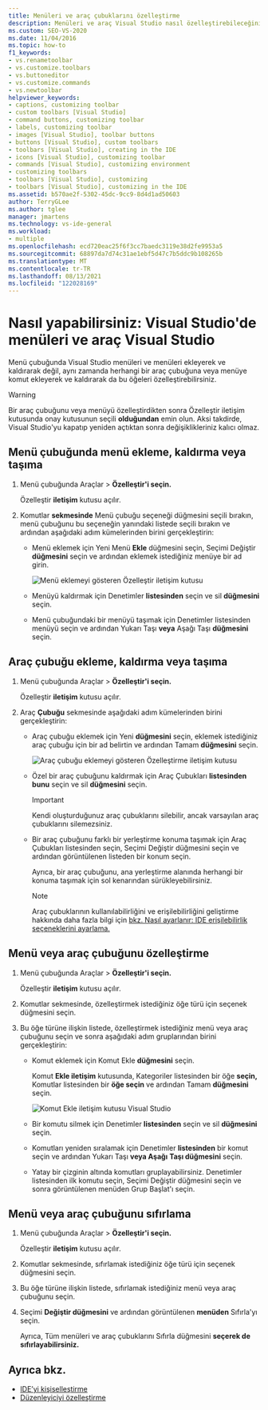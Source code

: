 ```yaml
---
title: Menüleri ve araç çubuklarını özelleştirme
description: Menüleri ve araç Visual Studio nasıl özelleştirebileceğinizi ve ayrıca menülere ve araç çubuklarına dahil edilen komutları özelleştirmeyi öğrenin.
ms.custom: SEO-VS-2020
ms.date: 11/04/2016
ms.topic: how-to
f1_keywords:
- vs.renametoolbar
- vs.customize.toolbars
- vs.buttoneditor
- vs.customize.commands
- vs.newtoolbar
helpviewer_keywords:
- captions, customizing toolbar
- custom toolbars [Visual Studio]
- command buttons, customizing toolbar
- labels, customizing toolbar
- images [Visual Studio], toolbar buttons
- buttons [Visual Studio], custom toolbars
- toolbars [Visual Studio], creating in the IDE
- icons [Visual Studio], customizing toolbar
- commands [Visual Studio], customizing environment
- customizing toolbars
- toolbars [Visual Studio], customizing
- toolbars [Visual Studio], customizing in the IDE
ms.assetid: b570ae2f-5302-45dc-9cc9-8d4d1ad50603
author: TerryGLee
ms.author: tglee
manager: jmartens
ms.technology: vs-ide-general
ms.workload:
- multiple
ms.openlocfilehash: ecd720eac25f6f3cc7baedc3119e38d2fe9953a5
ms.sourcegitcommit: 68897da7d74c31ae1ebf5d47c7b5ddc9b108265b
ms.translationtype: MT
ms.contentlocale: tr-TR
ms.lasthandoff: 08/13/2021
ms.locfileid: "122028169"
---
```

# <a name="how-to-customize-menus-and-toolbars-in-visual-studio"></a>Nasıl yapabilirsiniz: Visual Studio'de menüleri ve araç Visual Studio

Menü çubuğunda Visual Studio menüleri ve menüleri ekleyerek ve kaldırarak değil, aynı zamanda herhangi bir araç çubuğuna veya menüye komut ekleyerek ve kaldırarak da bu öğeleri özelleştirebilirsiniz.

> [!WARNING]
> Bir araç çubuğunu veya menüyü özelleştirdikten sonra Özelleştir iletişim kutusunda onay kutusunun seçili **olduğundan** emin olun. Aksi takdirde, Visual Studio'yu kapatıp yeniden açtıktan sonra değişiklikleriniz kalıcı olmaz.

## <a name="add-remove-or-move-a-menu-on-the-menu-bar"></a>Menü çubuğunda menü ekleme, kaldırma veya taşıma

1. Menü çubuğunda Araçlar   >  **Özelleştir'i seçin.**

     Özelleştir **iletişim** kutusu açılır.

2. Komutlar **sekmesinde** Menü  çubuğu seçeneği düğmesini seçili  bırakın, menü çubuğunu bu seçeneğin yanındaki listede seçili bırakın ve ardından aşağıdaki adım kümelerinden birini gerçekleştirin:

    - Menü eklemek için Yeni Menü **Ekle** düğmesini seçin, Seçimi Değiştir **düğmesini** seçin ve ardından eklemek istediğiniz menüye bir ad girin.

        ![Menü eklemeyi gösteren Özelleştir iletişim kutusu](../ide/media/addmenu.png)

    - Menüyü kaldırmak için Denetimler **listesinden** seçin ve sil **düğmesini** seçin.

    - Menü çubuğundaki bir menüyü taşımak için  Denetimler listesinden menüyü seçin ve ardından Yukarı Taşı **veya** Aşağı Taşı **düğmesini** seçin.

## <a name="add-remove-or-move-a-toolbar"></a>Araç çubuğu ekleme, kaldırma veya taşıma

1. Menü çubuğunda Araçlar   >  **Özelleştir'i seçin.**

     Özelleştir **iletişim** kutusu açılır.

2. Araç **Çubuğu** sekmesinde aşağıdaki adım kümelerinden birini gerçekleştirin:

    - Araç çubuğu eklemek için Yeni **düğmesini** seçin, eklemek istediğiniz araç çubuğu için bir ad belirtin ve ardından Tamam **düğmesini** seçin.

        ![Araç çubuğu eklemeyi gösteren Özelleştirme iletişim kutusu](../ide/media/addtoolbar.png)

    - Özel bir araç çubuğunu kaldırmak için Araç Çubukları **listesinden bunu** seçin ve sil **düğmesini** seçin.

        > [!IMPORTANT]
        > Kendi oluşturduğunuz araç çubuklarını silebilir, ancak varsayılan araç çubuklarını silemezsiniz.

    - Bir araç çubuğunu farklı bir yerleştirme konuma taşımak  için Araç Çubukları  listesinden seçin, Seçimi Değiştir düğmesini seçin ve ardından görüntülenen listeden bir konum seçin.

        Ayrıca, bir araç çubuğunu, ana yerleştirme alanında herhangi bir konuma taşımak için sol kenarından sürükleyebilirsiniz.

        > [!NOTE]
        > Araç çubuklarının kullanılabilirliğini ve erişilebilirliğini geliştirme hakkında daha fazla bilgi için [bkz. Nasıl ayarlanır: IDE erişilebilirlik seçeneklerini ayarlama.](../ide/reference/how-to-set-ide-accessibility-options.md)

## <a name=""></a><a name="customizing_menu">Menü veya araç çubuğunu özelleştirme</a>

1. Menü çubuğunda Araçlar   >  **Özelleştir'i seçin.**

    Özelleştir **iletişim** kutusu açılır.

2. Komutlar  sekmesinde, özelleştirmek istediğiniz öğe türü için seçenek düğmesini seçin.

3. Bu öğe türüne ilişkin listede, özelleştirmek istediğiniz menü veya araç çubuğunu seçin ve sonra aşağıdaki adım gruplarından birini gerçekleştirin:

    - Komut eklemek için Komut Ekle **düğmesini** seçin.

        Komut **Ekle iletişim** kutusunda, Kategoriler listesinden bir öğe **seçin,** Komutlar listesinden bir **öğe seçin** ve ardından Tamam **düğmesini** seçin.

        ![Komut Ekle iletişim kutusu Visual Studio](../ide/media/addcommand.png)

    - Bir komutu silmek için Denetimler **listesinden** seçin ve sil **düğmesini** seçin.

    - Komutları yeniden sıralamak için Denetimler **listesinden** bir komut seçin ve ardından Yukarı Taşı **veya Aşağı** **Taşı düğmesini** seçin.

    - Yatay bir çizginin altında komutları gruplayabilirsiniz.  Denetimler listesinden ilk komutu seçin, Seçimi Değiştir düğmesini seçin ve sonra görüntülenen menüden Grup Başlat'ı seçin.  

## <a name="reset-a-menu-or-a-toolbar"></a>Menü veya araç çubuğunu sıfırlama

1. Menü çubuğunda Araçlar   >  **Özelleştir'i seçin.**

    Özelleştir **iletişim** kutusu açılır.

2. Komutlar  sekmesinde, sıfırlamak istediğiniz öğe türü için seçenek düğmesini seçin.

3. Bu öğe türüne ilişkin listede, sıfırlamak istediğiniz menü veya araç çubuğunu seçin.

4. Seçimi **Değiştir düğmesini** ve ardından görüntülenen **menüden** Sıfırla'yı seçin.

    Ayrıca, Tüm menüleri ve araç çubuklarını Sıfırla düğmesini **seçerek de sıfırlayabilirsiniz.**

## <a name="see-also"></a>Ayrıca bkz.

- [IDE’yi kişiselleştirme](../ide/personalizing-the-visual-studio-ide.md)
- [Düzenleyiciyi özelleştirme](../ide/how-to-change-text-case-in-the-editor.md)
